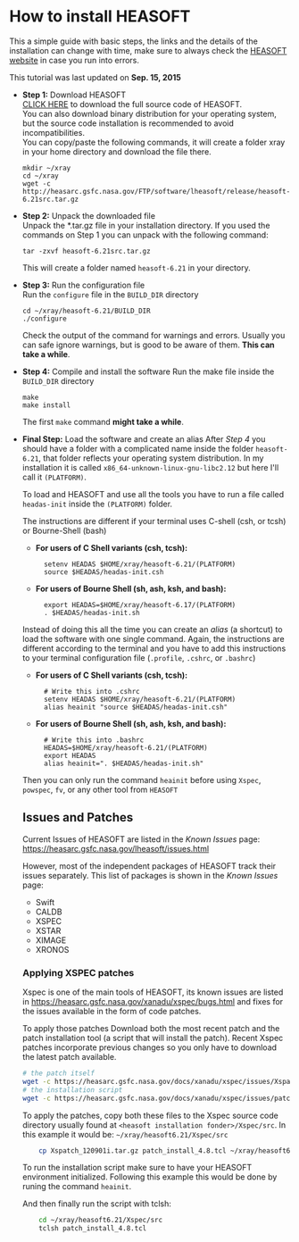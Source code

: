 How to install HEASOFT
===

This a simple guide with basic steps, the links and the details of the
installation can change with time, make sure to always check the [HEASOFT
website](http://heasarc.nasa.gov/lheasoft/) in case you run into errors.

This tutorial was last updated on __Sep. 15, 2015__

- __Step 1:__ Download HEASOFT  
  [CLICK HERE](http://heasarc.gsfc.nasa.gov/FTP/software/lheasoft/release/heasoft-6.21src.tar.gz)
  to download the full source code of HEASOFT.  
  You can also download binary distribution for your operating system,
  but the source code installation is recommended to avoid
  incompatibilities.  
  You can copy/paste the following commands, it will create a folder xray in your home directory and download the file there.  

      mkdir ~/xray
      cd ~/xray
      wget -c http://heasarc.gsfc.nasa.gov/FTP/software/lheasoft/release/heasoft-6.21src.tar.gz

- __Step 2:__ Unpack the downloaded file  
  Unpack the \*.tar.gz file in your installation directory. If you used the commands on Step 1 you can unpack with the following command:

      tar -zxvf heasoft-6.21src.tar.gz

  This will create a folder named `heasoft-6.21` in your directory.

- __Step 3:__ Run the configuration file  
  Run the `configure` file in the `BUILD_DIR` directory

      cd ~/xray/heasoft-6.21/BUILD_DIR
      ./configure

  Check the output of the command for warnings and errors. Usually you can safe ignore warnings, but is good to be aware of them. __This can take a while__.

- __Step 4:__ Compile and install the software
  Run the make file inside the `BUILD_DIR` directory

      make
      make install

  The first `make` command __might take a while__.

- __Final Step:__ Load the software and create an alias
  After _Step 4_ you should have a folder with a complicated name inside the folder `heasoft-6.21`, that folder reflects your operating system distribution. In my installation it is called `x86_64-unknown-linux-gnu-libc2.12` but here I'll call it `(PLATFORM)`.

  To load and HEASOFT and use all the tools you have to run a file called `headas-init` inside the `(PLATFORM)` folder.

  The instructions are different if your terminal uses C-shell (csh, or tcsh) or Bourne-Shell (bash)

  - __For users of C Shell variants (csh, tcsh):__

          setenv HEADAS $HOME/xray/heasoft-6.21/(PLATFORM)
          source $HEADAS/headas-init.csh

  - __For users of Bourne Shell (sh, ash, ksh, and bash):__

          export HEADAS=$HOME/xray/heasoft-6.17/(PLATFORM)
          . $HEADAS/headas-init.sh

  Instead of doing this all the time you can create an _alias_ (a shortcut) to load  the software with one single command. Again, the instructions are different according to the terminal and you have to add this instructions to your terminal configuration file (`.profile`, `.cshrc`, or `.bashrc`)

  - __For users of C Shell variants (csh, tcsh):__

          # Write this into .cshrc
          setenv HEADAS $HOME/xray/heasoft-6.21/(PLATFORM)
          alias heainit "source $HEADAS/headas-init.csh"

  - __For users of Bourne Shell (sh, ash, ksh, and bash):__

          # Write this into .bashrc
          HEADAS=$HOME/xray/heasoft-6.21/(PLATFORM)
          export HEADAS
          alias heainit=". $HEADAS/headas-init.sh"

  Then you can only run the command `heainit` before using `Xspec`, `powspec`, `fv`, or any other tool from `HEASOFT`



  ## Issues and Patches

  Current Issues of HEASOFT are listed in the *Known Issues* page:
  https://heasarc.gsfc.nasa.gov/lheasoft/issues.html

  However, most of the independent packages of HEASOFT track their
  issues separately. This list of packages is shown in the *Known Issues* page:

    - Swift
    - CALDB
    - XSPEC
    - XSTAR
    - XIMAGE
    - XRONOS


   ### Applying XSPEC patches

  Xspec is one of the main tools of HEASOFT, its known issues are listed in
  https://heasarc.gsfc.nasa.gov/xanadu/xspec/bugs.html and fixes for the issues
  available in the form of code patches.

  To apply those patches Download both the most recent patch and the patch
  installation tool (a script that will install the patch). Recent Xspec patches
  incorporate previous changes so you only have to download the latest patch
   available.

  ```sh
  # the patch itself
  wget -c https://heasarc.gsfc.nasa.gov/docs/xanadu/xspec/issues/Xspatch_120901i.tar.gz  
  # the installation script
  wget -c https://heasarc.gsfc.nasa.gov/docs/xanadu/xspec/issues/patch_install_4.8.tcl
  ```

  To apply the patches, copy both these files to the Xspec source code directory
  usually found at `<heasoft installation fonder>/Xspec/src`.
  In this example it would be: `~/xray/heasoft6.21/Xspec/src`

  ```sh
      cp Xspatch_120901i.tar.gz patch_install_4.8.tcl ~/xray/heasoft6.21/Xspec/src
  ```

  To run the installation script make sure to have your HEASOFT environment
  initialized. Following this example this would be done by runing the command
  `heainit`.

  And then finally run the script with tclsh:

  ```sh
      cd ~/xray/heasoft6.21/Xspec/src
      tclsh patch_install_4.8.tcl
  ```

